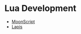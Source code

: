 # Lua Development

- [MoonScript](http://moonscript.org/)
- [Lapis](https://github.com/leafo/lapis)

